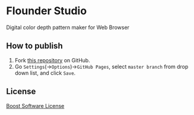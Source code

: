 # Flounder Studio

Digital color depth pattern maker for Web Browser

## How to publish

1. Fork [this repository](https://github.com/wraith13/flounder.studio) on GitHub.
2. Go `Settings`(→`Options`)→`GitHub Pages`, select `master branch` from drop down list, and click `Save`.

## License

[Boost Software License](./LICENSE_1_0.txt)
